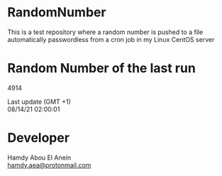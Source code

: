 # RandomNumber    
This is a test repository where a random number is pushed to a file automatically passwordless from a cron job in my Linux CentOS server    
# Random Number of the last run   
4914
      
Last update (GMT +1)    
08/14/21 02:00:01
# Developer    
Hamdy Abou El Anein   
hamdy.aea@protonmail.com
